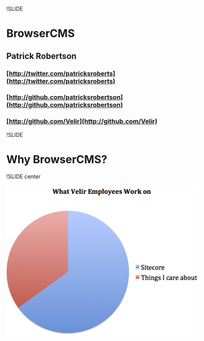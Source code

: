 !SLIDE
# BrowserCMS #

## Patrick Robertson ##
### [http://twitter.com/patricksroberts](http://twitter.com/patricksroberts) ###
### [http://github.com/patricksrobertson](http://github.com/patricksrobertson) ###
### [http://github.com/Velir](http://github.com/Velir) ###


!SLIDE
# Why BrowserCMS? #

!SLIDE center

[![Pie Chart](piechart.png)](http://www.velir.com)